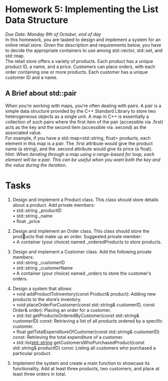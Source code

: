 # Homework 5: Implementing the List Data Structure<br>
*Due Date: Monday 9th of October, end of day*<br>
In this homework, you are tasked to design and implement a system for an online retail store. Given the description and requirements below, you have to decide the appropriate containers to use among std::vector, std::set, and std::map.<br>
The retail store offers a variety of products. Each product has a unique product ID, a name, and a price. Customers can place orders, with each order containing one or more products. Each customer has a unique customer ID and a name.<br>
## A Brief about std::pair
When you’re working with maps, you’re often dealing with pairs. A pair is a simple data structure provided by the C++ Standard Library to store two heterogeneous objects as a single unit. A map in C++ is essentially a collection of such pairs where the first item of the pair (accessible via .first) acts as the key and the second item (accessible via .second) as the associated value.<br>
For example, if you have a std::map<std::string, float> products, each element in this map is a pair. The .first attribute would give the product name (a string), and the .second attribute would give its price (a float).<br>
*Hint: When iterating through a map using a range-based for loop, each element will be a pair. This can be useful when you want both the key and the value during the iteration.*<br>
# Tasks<br>

1. Design and implement a Product class. This class should store details about a product. Add private members:<br>
• std::string _productID<br>
• std::string _name<br>
• float _price<br>

2. Design and implement an Order class. This class should store the products that make up an order. Suggested private member:<br>
• A container (your choice) named _orderedProducts to store products.<br>

3. Design and implement a Customer class. Add the following private members:<br>
• std::string _customerID<br>
• std::string _customerName<br>
• A container (your choice) named _orders to store the customer’s orders.<br>

4. Design a system that allows:<br>
• void addProductToInventory(const Product& product): Adding new products to the store’s inventory.<br>
• void placeOrderForCustomer(const std::string& customerID, const Order& order): Placing an order for a customer.<br>
• std::list<Product> getProductsOrderedByCustomer(const std::string& customerID) const: Retrieving a list of all products ordered by a specific customer.<br>
• float getTotalExpenditureOfCustomer(const std::string& customerID) const: Retrieving the total expenditure of a customer.<br>
• std::list<std::string> getCustomersWhoPurchasedProduct(const std::string& productID) const: Listing all customers who purchased a particular product.<br>

5. Implement the system and create a main function to showcase its functionality. Add at least three products, two customers, and place at least three orders in total.<br>
